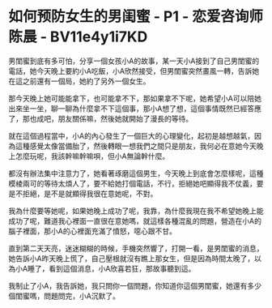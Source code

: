 # 如何预防女生的男闺蜜 - P1 - 恋爱咨询师陈晨 - BV11e4y1i7KD

男閨蜜到底有多可怕，分享一個女孩小A的故事，某一天小A接到了自己男閨蜜的電話，她今天晚上要約小A吃飯，小A欣然接受，但男閨蜜突然畫風一轉，告訴她在這之前還有一個局，她約了另外一個女生。

那今天晚上她可能能拿下，也可能拿不下，那如果拿不下呢，她希望小A可以陪她出來坐一坐，聊一聊為什麼拿不下這個事，那小A想了想，這個事情既然已經答應了，那也成吧，朋友關係嘛，然後她就開始了漫長的等待。

就在這個過程當中，小A的內心發生了一個巨大的心理變化，起初是越想越氣，因為這種感覺太像當備胎了，然後轉眼一想我們之間只是朋友，我何必在意她今天晚上怎麼玩呢，我該幹嘛幹嘛唄，但小A無論幹什麼。

都沒有辦法集中注意力了，她看著琢磨這個男生，今天晚上到底會怎麼樣呢，這種模棱兩可的等待太煩人了，要不給她打個電話，不行，拒絕她吧顯得我不仗義，要是不拒絕，是不是就顯得我很在意她呢，不對。

我為什麼要等她呢，如果她晚上成功了呢，我靠，為什麼我現在我不希望她晚上能成功了呢，難道我心裡面一直很在意她嗎，就這樣各種混亂的問題，營造在小A的腦子裡面，那小A的心裡面充滿了憤怒，噁心跟不甘。

直到第二天天亮，迷迷糊糊的時候，手機突然響了，打開一看，是男閨蜜的消息，她告訴小A昨天晚上慌了，自己壓根就沒有瞧上那女生，但是因為時間太晚了，以為小A睡了，看到這個消息，小A欣喜若狂，那故事聽到這。

我制止了小A，我告訴她，我只問你一個問題，你知道你這個男閨蜜，她還有多少個閨蜜嗎，問題問完，小A沉默了。

